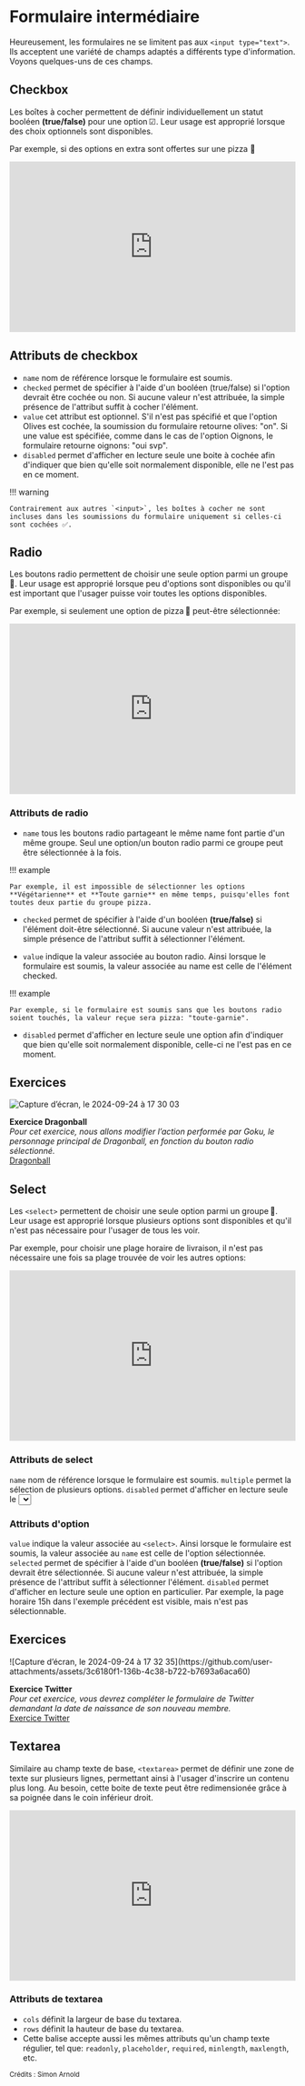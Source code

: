# Formulaire intermédiaire
Heureusement, les formulaires ne se limitent pas aux `<input type="text">`. Ils acceptent une variété de champs adaptés a différents type d'information. Voyons quelques-uns de ces champs.

## Checkbox

Les boîtes à cocher permettent de définir individuellement un statut booléen **(true/false)** pour une option ☑. Leur usage est approprié lorsque des choix optionnels sont disponibles.

Par exemple, si des options en extra sont offertes sur une pizza 🍕

<iframe height="300" style="width: 100%;" scrolling="no" title="Checkbox" src="https://codepen.io/tim-momo/embed/KKBORzq?default-tab=html%2Cresult" frameborder="no" loading="lazy" allowtransparency="true" allowfullscreen="true">
  See the Pen <a href="https://codepen.io/tim-momo/pen/KKBORzq">
  Checkbox</a> by TIM Montmorency (<a href="https://codepen.io/tim-momo">@tim-momo</a>)
  on <a href="https://codepen.io">CodePen</a>.
</iframe>

## Attributs de checkbox
- `name` nom de référence lorsque le formulaire est soumis.
- `checked` permet de spécifier à l'aide d'un booléen (true/false) si l'option devrait être cochée ou non. Si aucune valeur n'est attribuée, la simple présence de l'attribut suffit à cocher l'élément.
- `value` cet attribut est optionnel. S'il n'est pas spécifié et que l'option Olives est cochée, la soumission du formulaire retourne olives: "on". Si une value est spécifiée, comme dans le cas de l'option Oignons, le formulaire retourne oignons: "oui svp".
- `disabled` permet d'afficher en lecture seule une boite à cochée afin d'indiquer que bien qu'elle soit normalement disponible, elle ne l'est pas en ce moment.


!!! warning

    Contrairement aux autres `<input>`, les boîtes à cocher ne sont incluses dans les soumissions du formulaire uniquement si celles-ci sont cochées ✅.


## Radio

Les boutons radio permettent de choisir une seule option parmi un groupe 🔘. Leur usage est approprié lorsque peu d'options sont disponibles ou qu'il est important que l'usager puisse voir toutes les options disponibles.

Par exemple, si seulement une option de pizza 🍕 peut-être sélectionnée:

<iframe height="300" style="width: 100%;" scrolling="no" title="Radio" src="https://codepen.io/tim-momo/embed/mdjNzpB?default-tab=html%2Cresult" frameborder="no" loading="lazy" allowtransparency="true" allowfullscreen="true">
  See the Pen <a href="https://codepen.io/tim-momo/pen/mdjNzpB">
  Radio</a> by TIM Montmorency (<a href="https://codepen.io/tim-momo">@tim-momo</a>)
  on <a href="https://codepen.io">CodePen</a>.
</iframe>

### Attributs de radio
* `name` tous les boutons radio partageant le même name font partie d'un même groupe. Seul une option/un bouton radio parmi ce groupe peut être sélectionnée à la fois.

!!! example

    Par exemple, il est impossible de sélectionner les options **Végétarienne** et **Toute garnie** en même temps, puisqu'elles font toutes deux partie du groupe pizza.
* `checked` permet de spécifier à l'aide d'un booléen **(true/false)** si l'élément doit-être sélectionné. Si aucune valeur n'est attribuée, la simple présence de l'attribut suffit à sélectionner l'élément.

* `value` indique la valeur associée au bouton radio. Ainsi lorsque le formulaire est soumis, la valeur associée au name est celle de l'élément checked.

!!! example

    Par exemple, si le formulaire est soumis sans que les boutons radio soient touchés, la valeur reçue sera pizza: "toute-garnie".
* `disabled` permet d'afficher en lecture seule une option afin d'indiquer que bien qu'elle soit normalement disponible, celle-ci ne l'est pas en ce moment.

## Exercices

<div class="grid grid-auto" markdown>

![Capture d’écran, le 2024-09-24 à 17 30 03](https://github.com/user-attachments/assets/e03d3919-871b-4220-85ed-ac64ea1be91e)



  **Exercice Dragonball**<br>
  _Pour cet exercice, nous allons modifier l’action performée par Goku, le personnage principal de Dragonball, en fonction du bouton radio sélectionné._<br>
  [Dragonball](https://tim-montmorency.com/compendium/582-111%E2%80%93web1/exercices/dragonball.html)
</div>



## Select

Les `<select>` permettent de choisir une seule option parmi un groupe 🔽. Leur usage est approprié lorsque plusieurs options sont disponibles et qu'il n'est pas nécessaire pour l'usager de tous les voir.

Par exemple, pour choisir une plage horaire de livraison, il n'est pas nécessaire une fois sa plage trouvée de voir les autres options:

<iframe height="300" style="width: 100%;" scrolling="no" title="Select" src="https://codepen.io/tim-momo/embed/JjBgmeb?default-tab=html%2Cresult" frameborder="no" loading="lazy" allowtransparency="true" allowfullscreen="true">
  See the Pen <a href="https://codepen.io/tim-momo/pen/JjBgmeb">
  Select</a> by TIM Montmorency (<a href="https://codepen.io/tim-momo">@tim-momo</a>)
  on <a href="https://codepen.io">CodePen</a>.
</iframe>

### Attributs de select
`name` nom de référence lorsque le formulaire est soumis.
`multiple` permet la sélection de plusieurs options.
`disabled` permet d'afficher en lecture seule le <select>.
### Attributs d'option
`value` indique la valeur associée au `<select>`. Ainsi lorsque le formulaire est soumis, la valeur associée au `name` est celle de l'option sélectionnée.
`selected` permet de spécifier à l'aide d'un booléen **(true/false)** si l'option devrait être sélectionnée. Si aucune valeur n'est attribuée, la simple présence de l'attribut suffit à sélectionner l'élément.
`disabled` permet d'afficher en lecture seule une option en particulier. Par exemple, la page horaire 15h dans l'exemple précédent est visible, mais n'est pas sélectionnable.

## Exercices

<div class="grid grid-auto" markdown>
![Capture d’écran, le 2024-09-24 à 17 32 35](https://github.com/user-attachments/assets/3c6180f1-136b-4c38-b722-b7693a6aca60)


  **Exercice Twitter**<br>
  _Pour cet exercice, vous devrez compléter le formulaire de Twitter demandant la date de naissance de son nouveau membre._<br>
  [Exercice Twitter](https://tim-montmorency.com/compendium/582-111%E2%80%93web1/exercices/twitter.html)
</div>







## Textarea

Similaire au champ texte de base, `<textarea>` permet de définir une zone de texte sur plusieurs lignes, permettant ainsi à l'usager d'inscrire un contenu plus long. Au besoin, cette boite de texte peut être redimensionée grâce à sa poignée dans le coin inférieur droit.

<iframe height="300" style="width: 100%;" scrolling="no" title="Textarea" src="https://codepen.io/tim-momo/embed/qByeLZQ?default-tab=html%2Cresult" frameborder="no" loading="lazy" allowtransparency="true" allowfullscreen="true">
  See the Pen <a href="https://codepen.io/tim-momo/pen/qByeLZQ">
  Textarea</a> by TIM Montmorency (<a href="https://codepen.io/tim-momo">@tim-momo</a>)
  on <a href="https://codepen.io">CodePen</a>.
</iframe>

### Attributs de textarea
- `cols` définit la largeur de base du textarea.
- `rows` définit la hauteur de base du textarea.
- Cette balise accepte aussi les mêmes attributs qu'un champ texte régulier, tel que: `readonly`, `placeholder`, `required`, `minlength`, `maxlength`, etc.


<small>Crédits : Simon Arnold</small>
